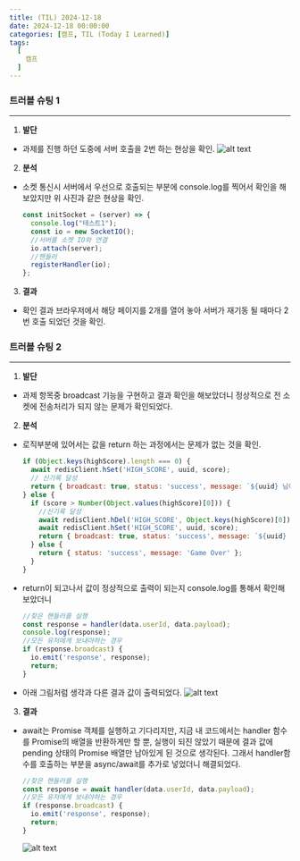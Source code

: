 ```yaml
---
title: (TIL) 2024-12-18
date: 2024-12-18 00:00:00
categories: [캠프, TIL (Today I Learned)]
tags:
  [
    캠프
  ]
---
```


### 트러블 슈팅 1
---

1. **발단**  
  - 과제를 진행 하던 도중에 서버 호출을 2번 하는 현상을 확인.
      ![alt text](../../../../assets/img/til/image-1.png)

2. **분석**
  - 소켓 통신시 서버에서 우선으로 호출되는 부분에 console.log를 찍어서 확인을 해보았지만  위 사진과 같은 현상을 확인.
      ```javascript
      const initSocket = (server) => {
        console.log("테스트1");
        const io = new SocketIO();
        //서버를 소켓 IO와 연결
        io.attach(server);
        //핸들러
        registerHandler(io);
      };
      ```

3. **결과**  
  - 확인 결과 브라우저에서 해당 페이지를 2개를 열어 놓아 서버가 재기동 될 때마다 2번 호출 되었던 것을 확인. 

### 트러블 슈팅 2
---

1. **발단** 
  - 과제 항목중 broadcast 기능을 구현하고 결과 확인을 해보았더니 정상적으로 전 소켓에 전송처리가 되지 않는 문제가 확인되었다.

  
2. **분석**
  - 로직부분에 있어서는 값을 return 하는 과정에서는 문제가 없는 것을 확인.
      ```javascript
      if (Object.keys(highScore).length === 0) {
        await redisClient.hSet('HIGH_SCORE', uuid, score);
        // 신기록 달성
        return { broadcast: true, status: 'success', message: `${uuid} 님이 최고 점수를 갱신하셨습니다 !!! [점수: ${score}]`, score };
      } else {
        if (score > Number(Object.values(highScore)[0])) {
          //신기록 달성
          await redisClient.hDel('HIGH_SCORE', Object.keys(highScore)[0]);
          await redisClient.hSet('HIGH_SCORE', uuid, score);
          return { broadcast: true, status: 'success', message: `${uuid} 님이 최고 점수를 갱신하셨습니다 !!! [점수: ${score}]`, score };
        } else {
          return { status: 'success', message: 'Game Over' };
        }
      }
      ```  
  - return이 되고나서 값이 정상적으로 출력이 되는지 console.log를 통해서 확인해 보았더니
      ```javascript
      //찾은 핸들러를 실행
      const response = handler(data.userId, data.payload);
      console.log(response);
      //모든 유저에게 보내야하는 경우
      if (response.broadcast) {
        io.emit('response', response);
        return;
      }
      ```
  - 아래 그림처럼 생각과 다른 결과 값이 출력되었다.
      ![alt text](../../../../assets/img/til/image.png)  

3. **결과**
  - await는 Promise 객체를 실행하고 기다리지만, 지금 내 코드에서는 handler 함수를 Promise의 배열을 반환하게만 할 뿐, 실행이 되진 않았기 때문에 결과 값에 pending 상태의 Promise 배열만 남아있게 된 것으로 생각된다. 그래서 handler함수를 호출하는 부분을 async/await를 추가로 넣었더니 해결되었다.
      ```javascript
      //찾은 핸들러를 실행
      const response = await handler(data.userId, data.payload);
      //모든 유저에게 보내야하는 경우
      if (response.broadcast) {
        io.emit('response', response);
        return;
      }
      ```
      ![alt text](../../../../assets/img/til/12183.png)